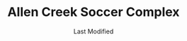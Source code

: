 ---
layout: location-page
date: Last Modified
description: "Local COVID-19 testing is available at Allen Creek Soccer Complex in Gainesville, Georgia, USA."
permalink: "locations/georgia/gainesville/allen-creek-soccer-complex/"
tags:
  - locations
  - georgia
title: Allen Creek Soccer Complex
uniqueName: allen-creek-soccer-complex
state: Georgia
stateAbbr: GA
hood: "Gainesville"
address: "2500 Allen Creek Rd"
city: "Gainesville"
zip: "30507"
zipsNearby: "30732 30734 37317 37326 28775 28902 28903 28904 28905 28906 28763 28909 29643 29658 29664 29665 29675 29672 29678 29679 29689 29691 29693 29696 30101 30102 30103 30004 30005 30009 30022 30023 30510 30619 30601 30602 30603 30604 30605 30606 30607 30608 30609 30612 30301 30302 30303 30304 30305 30306 30307 30308 30309 30310 30311 30312 30313 30314 30315 30316 30317 30318 30319 30320 30321 30322 30324 30325 30326 30327 30328 30329 30330 30331 30332 30333 30334 30336 30337 30338 30339 30340 30341 30342 30343 30344 30345 30346 30348 30349 30350 30353 30354 30355 30356 30357 30358 30359 30360 30361 30362 30363 30364 30366 30368 30369 30370 30371 30374 30375 30377 30378 30380 30384 30385 30388 30392 30394 30396 30398 31106 31107 31119 31126 31131 31136 31139 31141 31145 31146 31150 31156 31192 31193 31195 31196 39901 30011 30106 30168 30002 30511 30107 30620 30621 30512 30514 30513 30622 30623 30516 30624 30517 30625 30515 30518 30519 30520 30114 30115 30169 30627 30521 30120 30121 30123 30522 30111 30523 30021 30525 30527 30528 30628 30629 30529 30530 30599 30288 30012 30013 30094 30531 30014 30015 30016 30630 30028 30040 30041 30019 30533 30597 30633 30534 30030 30031 30032 30033 30034 30035 30036 30037 30535 30544 30634 30537 30026 30029 30095 30096 30097 30098 30099 30538 30539 30635 30294 30536 30540 30137 30541 30139 30638 30542 30297 30298 30639 30501 30503 30504 30506 30507 30543 30641 30017 30643 30545 30546 30645 30141 30142 30547 30548 30646 30647 30143 30549 30018 30236 30237 30238 30144 30152 30156 30160 31144 30552 30553 30042 30043 30044 30045 30046 30049 30146 30648 30047 30048 30122 30038 30058 30052 30554 30555 30252 30253 30126 30650 30055 30148 30006 30007 30008 30060 30061 30062 30063 30064 30065 30066 30067 30068 30069 30090 30557 30558 30559 30655 30656 30560 30260 30287 30562 30563 30564 30151 30056 30565 30003 30010 30071 30091 30092 30093 30502 30566 30054 30567 30072 30070 30127 30568 30074 30272 30273 30274 30296 30075 30076 30077 30662 30663 30171 30571 30079 30080 30081 30082 30039 30078 30025 30666 30667 30671 30281 30083 30086 30087 30088 30572 30024 30175 30573 30575 30177 30576 30577 30598 30084 30085 30580 30183 30677 30184 30581 30680 30683 30188 30189 30582 30073 30347 30376 30379 30386 30387 30389 30390 30399 30596 31120 31191 31197 31198 31199" 
mapUrl: "http://maps.apple.com/?q=Allen+Creek+Soccer+Complex&address=2500+Allen+Creek+Rd,Gainesville,Georgia,30507"
locationType: Drive-thru
phone: "770-531-5600"
website: "https://dph.georgia.gov/locations/allen-creek-soccer-complex"
onlineBooking: undefined
closed: undefined
closedUpdate: May 23rd, 2020
notes: "By appointment only."
days: Weekdays
hours: 8:30AM-5PM
altDays: Saturdays
altHours: 9AM-Noon
ctaMessage: Learn more
ctaUrl: "https://dph.georgia.gov/locations/allen-creek-soccer-complex"
---